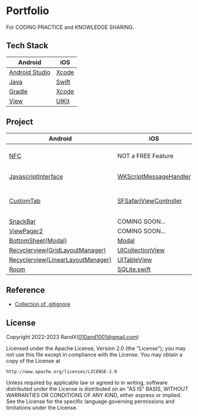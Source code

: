 # Portfolio

For CODING PRACTICE and KNOWLEDGE SHARING.

## Tech Stack

| Android | iOS |
| ----------- | ----------- |
| [Android Studio](https://developer.android.com/studio)                         | [Xcode](https://developer.apple.com/xcode/resources/) |
| [Java](https://en.wikipedia.org/wiki/Java_(programming_language))              | [Swift](https://www.swift.org/about/) |
| [Gradle](https://gradle.org/)                                                  | [Xcode](https://developer.apple.com/xcode/resources/)  |
| [View](https://developer.android.com/develop/ui/views/layout/declaring-layout) | [UIKit](https://developer.apple.com/documentation/uikit/) |

## Project

| Android | iOS | Remarks |
| ----------- | ----------- | ----------- |
| [NFC](/Android/NFC/)                                        | NOT a FREE Feature                                     | NFC, Reader, Emulator |
| [JavascriptInterface](/Android/JavascriptInterface/)        | [WKScriptMessageHandler](/iOS/WKScriptMessageHandler/) | WebView, Web⇄Native |
| [CustomTab](/Android/CustomTab/)                            | [SFSafariViewController](/iOS/SFSafariViewController/) | WebView, Native Browser Features |
| [SnackBar](/Android/SnackBar/)                              | COMING SOON...                                         | UI, Widget |
| [ViewPager2](/Android/ViewPager2/)                          | COMING SOON...                                         | UI, Widget |
| [BottomSheet(Modal)](/Android/BottomSheet/)                 | [Modal](/iOS/Modal/)                                   | UI, Modality |
| [Recyclerview(GridLayoutManager)](/Android/RecyclerView/)   | [UICollectionView](/iOS/UICollectionView/)             | UI, Grid |
| [Recyclerview(LinearLayoutManager)](/Android/RecyclerView/) | [UITableView](/iOS/UITableView/)                       | UI, List |
| [Room](/Android/Room/)                                      | [SQLite.swift](/iOS/SQLiteSwift/)                      | DB, DAO |

## Reference

- [Collection of .gitignore](https://github.com/github/gitignore)

## License

Copyright 2022-2023 RandX(<010and1001@gmail.com>)

Licensed under the Apache License, Version 2.0 (the "License");
you may not use this file except in compliance with the License.
You may obtain a copy of the License at

    http://www.apache.org/licenses/LICENSE-2.0

Unless required by applicable law or agreed to in writing, software
distributed under the License is distributed on an "AS IS" BASIS,
WITHOUT WARRANTIES OR CONDITIONS OF ANY KIND, either express or implied.
See the License for the specific language governing permissions and
limitations under the License.

